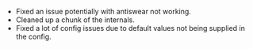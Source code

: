 - Fixed an issue potentially with antiswear not working.
- Cleaned up a chunk of the internals.
- Fixed a lot of config issues due to default values not being supplied in the config.